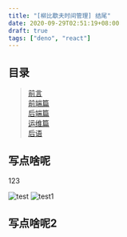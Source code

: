 ```yaml
---
title: "[柳比歇夫时间管理] 结尾"
date: 2020-09-29T02:51:19+08:00
draft: true
tags: ["deno", "react"]
---
```


## 目录
> [前言](/post/time-mgt/outline/)  
> [前端篇](/post/time-mgt/front-end/)  
> [后端篇](/post/time-mgt/back-end/)  
> [运维篇](/post/time-mgt/ops/)  
> [后语](/post/time-mgt/conclusion/)  


## 写点啥呢

123

![test](/post/first/1.gif)
![test1](/post/first/2.jpg)

## 写点啥呢2